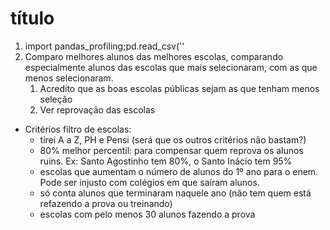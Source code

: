 # título

1. import pandas_profiling;pd.read_csv(''
1. Comparo melhores alunos das melhores escolas, comparando especialmente alunos das escolas que mais selecionaram, com as que menos selecionaram. 
    1. Acredito que as boas  escolas públicas sejam as que tenham menos seleção
    1. Ver reprovação das escolas

- Critérios filtro de escolas:
  - tirei A a Z, PH e Pensi (será que os outros critérios não bastam?)
  - 80% melhor percentil: para compensar quem reprova os alunos ruins. Ex: Santo Agostinho tem 80%, o Santo Inácio tem 95%
  - escolas que aumentam o número de alunos do 1º ano para o enem. Pode ser injusto com colégios em que saíram alunos.
  - só conta alunos que terminaram naquele ano (não tem quem está refazendo a prova ou treinando)
  - escolas com pelo menos 30 alunos fazendo a prova
